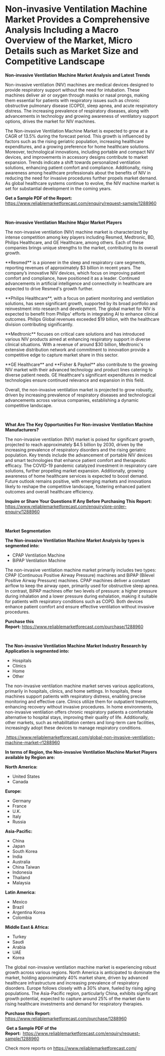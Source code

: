 <p><h1>Non-invasive Ventilation Machine Market Provides a Comprehensive Analysis Including a Macro Overview of the Market, Micro Details such as Market Size and Competitive Landscape</h1></p><p><strong>Non-invasive Ventilation Machine Market Analysis and Latest Trends</strong></p>
<p><p>Non-invasive ventilation (NIV) machines are medical devices designed to provide respiratory support without the need for intubation. These machines deliver air or oxygen through masks or nasal prongs, making them essential for patients with respiratory issues such as chronic obstructive pulmonary disease (COPD), sleep apnea, and acute respiratory distress. The increasing prevalence of respiratory diseases, along with advancements in technology and growing awareness of ventilatory support options, drives the market for NIV machines.</p><p>The Non-invasive Ventilation Machine Market is expected to grow at a CAGR of 13.5% during the forecast period. This growth is influenced by factors such as the rising geriatric population, increasing healthcare expenditures, and a growing preference for home healthcare solutions. Moreover, technological innovations, including portable and compact NIV devices, and improvements in accessory designs contribute to market expansion. Trends indicate a shift towards personalized ventilation solutions, enhancing patient comfort and compliance. Additionally, rising awareness among healthcare professionals about the benefits of NIV in reducing the need for invasive procedures further propels market demand. As global healthcare systems continue to evolve, the NIV machine market is set for substantial development in the coming years.</p></p>
<p><strong>Get a Sample PDF of the Report:&nbsp;</strong> <a href="https://www.reliablemarketforecast.com/enquiry/request-sample/1288960?utm_campaign=2011&utm_medium=2&utm_source=Github&utm_content=ia&utm_term=16012025&utm_id=non-invasive-ventilation-machine">https://www.reliablemarketforecast.com/enquiry/request-sample/1288960</a></p>
<p>&nbsp;</p>
<p><strong>Non-invasive Ventilation Machine Major Market Players</strong></p>
<p><p>The non-invasive ventilation (NIV) machine market is characterized by intense competition among key players including Resmed, Medtronic, BD, Philips Healthcare, and GE Healthcare, among others. Each of these companies brings unique strengths to the market, contributing to its overall growth.</p><p>**Resmed** is a pioneer in the sleep and respiratory care segments, reporting revenues of approximately $3 billion in recent years. The company’s innovative NIV devices, which focus on improving patient comfort and compliance, have positioned it as a leader. Continued advancements in artificial intelligence and connectivity in healthcare are expected to drive Resmed's growth further.</p><p>**Philips Healthcare**, with a focus on patient monitoring and ventilation solutions, has seen significant growth, supported by its broad portfolio and reinvestment into research and development. The global market for NIV is expected to benefit from Philips' efforts in integrating AI to enhance clinical outcomes. Philips Global revenues exceeded $19 billion, with the healthcare division contributing significantly.</p><p>**Medtronic** focuses on critical care solutions and has introduced various NIV products aimed at enhancing respiratory support in diverse clinical situations. With a revenue of around $30 billion, Medtronic's extensive distribution network and commitment to innovation provide a competitive edge to capture market share in this sector.</p><p>**GE Healthcare** and **Fisher & Paykel** also contribute to the growing NIV market with their advanced technology and product lines catering to diverse patient needs. GE Healthcare's significant expenditures in medical technologies ensure continued relevance and expansion in this field.</p><p>Overall, the non-invasive ventilation market is projected to grow robustly, driven by increasing prevalence of respiratory diseases and technological advancements across various companies, establishing a dynamic competitive landscape.</p></p>
<p>&nbsp;</p>
<p><strong>What Are The Key Opportunities For Non-invasive Ventilation Machine Manufacturers?</strong></p>
<p><p>The non-invasive ventilation (NIV) market is poised for significant growth, projected to reach approximately $4.5 billion by 2030, driven by the increasing prevalence of respiratory disorders and the rising geriatric population. Key trends include the advancement of portable NIV devices and smart technologies that enhance patient comfort and therapeutic efficacy. The COVID-19 pandemic catalyzed investment in respiratory care solutions, further propelling market expansion. Additionally, growing awareness of home healthcare services is expected to boost demand. Future outlook remains positive, with emerging markets and innovations likely to reshape the competitive landscape, fostering enhanced patient outcomes and overall healthcare efficiency.</p></p>
<p><strong>Inquire or Share Your Questions If Any Before Purchasing This Report:</strong> <a href="https://www.reliablemarketforecast.com/enquiry/pre-order-enquiry/1288960?utm_campaign=2011&utm_medium=2&utm_source=Github&utm_content=ia&utm_term=16012025&utm_id=non-invasive-ventilation-machine">https://www.reliablemarketforecast.com/enquiry/pre-order-enquiry/1288960</a></p>
<p>&nbsp;</p>
<p><strong>Market Segmentation</strong></p>
<p><strong>The Non-invasive Ventilation Machine Market Analysis by types is segmented into:</strong></p>
<p><ul><li>CPAP Ventilation Machine</li><li>BiPAP Ventilation Machine</li></ul></p>
<p><p>The non-invasive ventilation machine market primarily includes two types: CPAP (Continuous Positive Airway Pressure) machines and BiPAP (Bilevel Positive Airway Pressure) machines. CPAP machines deliver a constant airflow to keep the airway open, primarily used for obstructive sleep apnea. In contrast, BiPAP machines offer two levels of pressure: a higher pressure during inhalation and a lower pressure during exhalation, making it suitable for patients with respiratory conditions such as COPD. Both devices enhance patient comfort and ensure effective ventilation without invasive procedures.</p></p>
<p><strong>Purchase this Report:&nbsp;</strong><a href="https://www.reliablemarketforecast.com/purchase/1288960?utm_campaign=2011&utm_medium=2&utm_source=Github&utm_content=ia&utm_term=16012025&utm_id=non-invasive-ventilation-machine">https://www.reliablemarketforecast.com/purchase/1288960</a></p>
<p>&nbsp;</p>
<p><strong>The Non-invasive Ventilation Machine Market Industry Research by Application is segmented into:</strong></p>
<p><ul><li>Hospitals</li><li>Clinics</li><li>Home</li><li>Other</li></ul></p>
<p><p>The non-invasive ventilation machine market serves various applications, primarily in hospitals, clinics, and home settings. In hospitals, these machines support patients with respiratory distress, enabling precise monitoring and effective care. Clinics utilize them for outpatient treatments, enhancing recovery without invasive procedures. In home environments, non-invasive ventilation offers chronic respiratory patients a comfortable alternative to hospital stays, improving their quality of life. Additionally, other markets, such as rehabilitation centers and long-term care facilities, increasingly adopt these devices to manage respiratory conditions.</p></p>
<p><a href="https://www.reliablemarketforecast.com/global-non-invasive-ventilation-machine-market-r1288960?utm_campaign=2011&utm_medium=2&utm_source=Github&utm_content=ia&utm_term=16012025&utm_id=non-invasive-ventilation-machine">&nbsp;https://www.reliablemarketforecast.com/global-non-invasive-ventilation-machine-market-r1288960</a></p>
<p><strong>In terms of Region, the Non-invasive Ventilation Machine Market Players available by Region are:</strong></p>
<p>
    <p> <strong> North America: </strong>
        <ul>
            <li>United States</li>
            <li>Canada</li>
        </ul>
        </p> 
    <p> <strong> Europe: </strong>
        <ul>
            <li>Germany</li>
            <li>France</li>
            <li>U.K.</li>
            <li>Italy</li>
            <li>Russia</li>
        </ul>
        </p> 
    <p> <strong> Asia-Pacific: </strong>
        <ul>
            <li>China</li>
            <li>Japan</li>
            <li>South Korea</li>
            <li>India</li>
            <li>Australia</li>
            <li>China Taiwan</li>
            <li>Indonesia</li>
            <li>Thailand</li>
            <li>Malaysia</li>
        </ul>
        </p> 
    <p> <strong> Latin America: </strong>
        <ul>
            <li>Mexico</li>
            <li>Brazil</li>
            <li>Argentina Korea</li>
            <li>Colombia</li>
        </ul>
        </p> 
    <p> <strong> Middle East & Africa: </strong>
        <ul>
            <li>Turkey</li>
            <li>Saudi</li>
            <li>Arabia</li>
            <li>UAE</li>
            <li>Korea</li>
        </ul>
    </p>
    </p>
<p><p>The global non-invasive ventilation machine market is experiencing robust growth across various regions. North America is anticipated to dominate the market, holding approximately 40% market share, driven by advanced healthcare infrastructure and increasing prevalence of respiratory disorders. Europe follows closely with a 30% share, fueled by rising aging populations. The Asia-Pacific region, particularly China, exhibits significant growth potential, expected to capture around 25% of the market due to rising healthcare investments and demand for respiratory therapies.</p></p>
<p><strong>Purchase this Report: </strong><a href="https://www.reliablemarketforecast.com/purchase/1288960?utm_campaign=2011&utm_medium=2&utm_source=Github&utm_content=ia&utm_term=16012025&utm_id=non-invasive-ventilation-machine">https://www.reliablemarketforecast.com/purchase/1288960</a></p>
<p>&nbsp;<strong>Get a Sample PDF of the Report:&nbsp;&nbsp;</strong><a href="https://www.reliablemarketforecast.com/enquiry/request-sample/1288960?utm_campaign=2011&utm_medium=2&utm_source=Github&utm_content=ia&utm_term=16012025&utm_id=non-invasive-ventilation-machine">https://www.reliablemarketforecast.com/enquiry/request-sample/1288960</a></p>
<p><strong></strong></p>
<p>Check more reports on <a href="https://www.reliablemarketforecast.com/?utm_campaign=2011&utm_medium=2&utm_source=Github&utm_content=ia&utm_term=16012025&utm_id=non-invasive-ventilation-machine">https://www.reliablemarketforecast.com/</a></p>